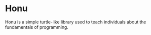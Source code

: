 # Honu

Honu is a simple turtle-like library used to teach individuals about the fundamentals of programming.